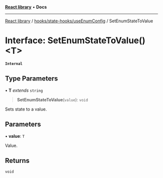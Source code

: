 [**React library**](../../../../index.md) • **Docs**

***

[React library](../../../../modules.md) / [hooks/state-hooks/useEnumConfig](../index.md) / SetEnumStateToValue

# Interface: SetEnumStateToValue()\<T\>

**`Internal`**

## Type Parameters

• **T** *extends* `string`

> **SetEnumStateToValue**(`value`): `void`

Sets state to a value.

## Parameters

• **value**: `T`

Value.

## Returns

`void`
